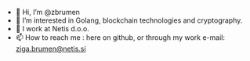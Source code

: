 - 👋 Hi, I’m @zbrumen
- 👀 I’m interested in Golang, blockchain technologies and cryptography.
- 🏢 I work at Netis d.o.o.
- 📫 How to reach me : here on github, or through my work e-mail: ziga.brumen@netis.si
